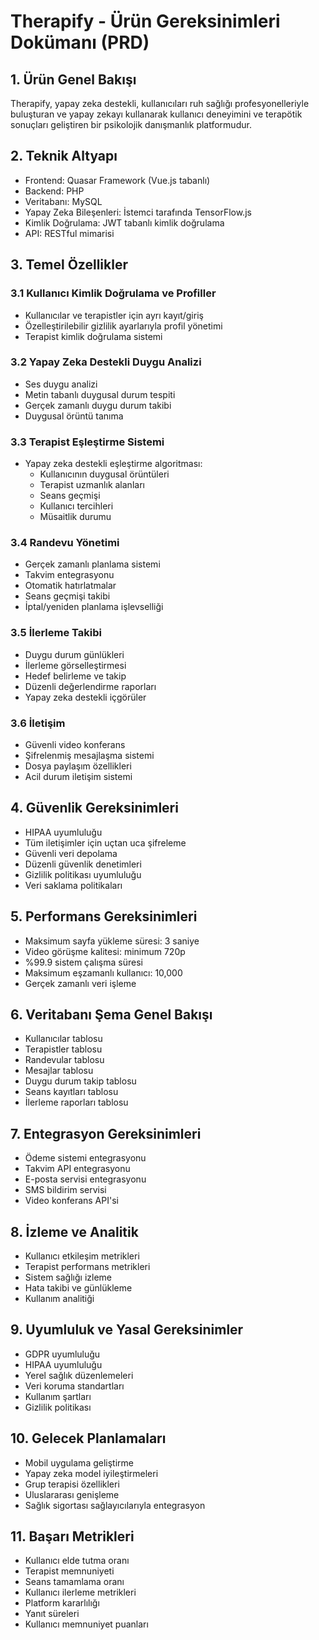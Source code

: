 # Therapify - Ürün Gereksinimleri Dokümanı (PRD)

## 1. Ürün Genel Bakışı

Therapify, yapay zeka destekli, kullanıcıları ruh sağlığı profesyonelleriyle buluşturan ve yapay zekayı kullanarak kullanıcı deneyimini ve terapötik sonuçları geliştiren bir psikolojik danışmanlık platformudur.

## 2. Teknik Altyapı

- Frontend: Quasar Framework (Vue.js tabanlı)
- Backend: PHP
- Veritabanı: MySQL
- Yapay Zeka Bileşenleri: İstemci tarafında TensorFlow.js
- Kimlik Doğrulama: JWT tabanlı kimlik doğrulama
- API: RESTful mimarisi

## 3. Temel Özellikler

### 3.1 Kullanıcı Kimlik Doğrulama ve Profiller

- Kullanıcılar ve terapistler için ayrı kayıt/giriş
- Özelleştirilebilir gizlilik ayarlarıyla profil yönetimi
- Terapist kimlik doğrulama sistemi

### 3.2 Yapay Zeka Destekli Duygu Analizi

- Ses duygu analizi
- Metin tabanlı duygusal durum tespiti
- Gerçek zamanlı duygu durum takibi
- Duygusal örüntü tanıma

### 3.3 Terapist Eşleştirme Sistemi

- Yapay zeka destekli eşleştirme algoritması:
  - Kullanıcının duygusal örüntüleri
  - Terapist uzmanlık alanları
  - Seans geçmişi
  - Kullanıcı tercihleri
  - Müsaitlik durumu

### 3.4 Randevu Yönetimi

- Gerçek zamanlı planlama sistemi
- Takvim entegrasyonu
- Otomatik hatırlatmalar
- Seans geçmişi takibi
- İptal/yeniden planlama işlevselliği

### 3.5 İlerleme Takibi

- Duygu durum günlükleri
- İlerleme görselleştirmesi
- Hedef belirleme ve takip
- Düzenli değerlendirme raporları
- Yapay zeka destekli içgörüler

### 3.6 İletişim

- Güvenli video konferans
- Şifrelenmiş mesajlaşma sistemi
- Dosya paylaşım özellikleri
- Acil durum iletişim sistemi

## 4. Güvenlik Gereksinimleri

- HIPAA uyumluluğu
- Tüm iletişimler için uçtan uca şifreleme
- Güvenli veri depolama
- Düzenli güvenlik denetimleri
- Gizlilik politikası uyumluluğu
- Veri saklama politikaları

## 5. Performans Gereksinimleri

- Maksimum sayfa yükleme süresi: 3 saniye
- Video görüşme kalitesi: minimum 720p
- %99.9 sistem çalışma süresi
- Maksimum eşzamanlı kullanıcı: 10,000
- Gerçek zamanlı veri işleme

## 6. Veritabanı Şema Genel Bakışı

- Kullanıcılar tablosu
- Terapistler tablosu
- Randevular tablosu
- Mesajlar tablosu
- Duygu durum takip tablosu
- Seans kayıtları tablosu
- İlerleme raporları tablosu

## 7. Entegrasyon Gereksinimleri

- Ödeme sistemi entegrasyonu
- Takvim API entegrasyonu
- E-posta servisi entegrasyonu
- SMS bildirim servisi
- Video konferans API'si

## 8. İzleme ve Analitik

- Kullanıcı etkileşim metrikleri
- Terapist performans metrikleri
- Sistem sağlığı izleme
- Hata takibi ve günlükleme
- Kullanım analitiği

## 9. Uyumluluk ve Yasal Gereksinimler

- GDPR uyumluluğu
- HIPAA uyumluluğu
- Yerel sağlık düzenlemeleri
- Veri koruma standartları
- Kullanım şartları
- Gizlilik politikası

## 10. Gelecek Planlamaları

- Mobil uygulama geliştirme
- Yapay zeka model iyileştirmeleri
- Grup terapisi özellikleri
- Uluslararası genişleme
- Sağlık sigortası sağlayıcılarıyla entegrasyon

## 11. Başarı Metrikleri

- Kullanıcı elde tutma oranı
- Terapist memnuniyeti
- Seans tamamlama oranı
- Kullanıcı ilerleme metrikleri
- Platform kararlılığı
- Yanıt süreleri
- Kullanıcı memnuniyet puanları
